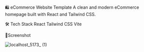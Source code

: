 🛍️ eCommerce Website Template
A clean and modern eCommerce homepage built with React and Tailwind CSS.

🛠 Tech Stack
React
Tailwind CSS
Vite

📸Screenshot

![localhost_5173_ (1)](https://github.com/user-attachments/assets/e94592f8-a07f-47d1-9e76-8573674f714c)
